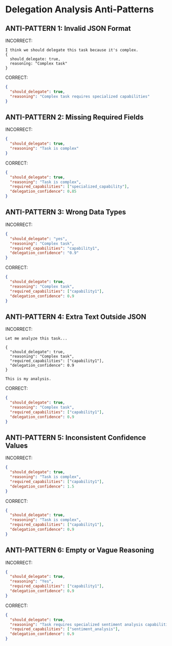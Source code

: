 # Delegation Analysis Anti-Patterns

## ANTI-PATTERN 1: Invalid JSON Format
INCORRECT:
```
I think we should delegate this task because it's complex.
{
  should_delegate: true,
  reasoning: "Complex task"
}
```

CORRECT:
```json
{
  "should_delegate": true,
  "reasoning": "Complex task requires specialized capabilities"
}
```

## ANTI-PATTERN 2: Missing Required Fields
INCORRECT:
```json
{
  "should_delegate": true,
  "reasoning": "Task is complex"
}
```

CORRECT:
```json
{
  "should_delegate": true,
  "reasoning": "Task is complex",
  "required_capabilities": ["specialized_capability"],
  "delegation_confidence": 0.85
}
```

## ANTI-PATTERN 3: Wrong Data Types
INCORRECT:
```json
{
  "should_delegate": "yes",
  "reasoning": "Complex task",
  "required_capabilities": "capability1",
  "delegation_confidence": "0.9"
}
```

CORRECT:
```json
{
  "should_delegate": true,
  "reasoning": "Complex task",
  "required_capabilities": ["capability1"],
  "delegation_confidence": 0.9
}
```

## ANTI-PATTERN 4: Extra Text Outside JSON
INCORRECT:
```
Let me analyze this task...

{
  "should_delegate": true,
  "reasoning": "Complex task",
  "required_capabilities": ["capability1"],
  "delegation_confidence": 0.9
}

This is my analysis.
```

CORRECT:
```json
{
  "should_delegate": true,
  "reasoning": "Complex task",
  "required_capabilities": ["capability1"],
  "delegation_confidence": 0.9
}
```

## ANTI-PATTERN 5: Inconsistent Confidence Values
INCORRECT:
```json
{
  "should_delegate": true,
  "reasoning": "Task is complex",
  "required_capabilities": ["capability1"],
  "delegation_confidence": 1.5
}
```

CORRECT:
```json
{
  "should_delegate": true,
  "reasoning": "Task is complex",
  "required_capabilities": ["capability1"],
  "delegation_confidence": 0.9
}
```

## ANTI-PATTERN 6: Empty or Vague Reasoning
INCORRECT:
```json
{
  "should_delegate": true,
  "reasoning": "Yes",
  "required_capabilities": ["capability1"],
  "delegation_confidence": 0.9
}
```

CORRECT:
```json
{
  "should_delegate": true,
  "reasoning": "Task requires specialized sentiment analysis capabilities available in the agent registry",
  "required_capabilities": ["sentiment_analysis"],
  "delegation_confidence": 0.9
}
```
